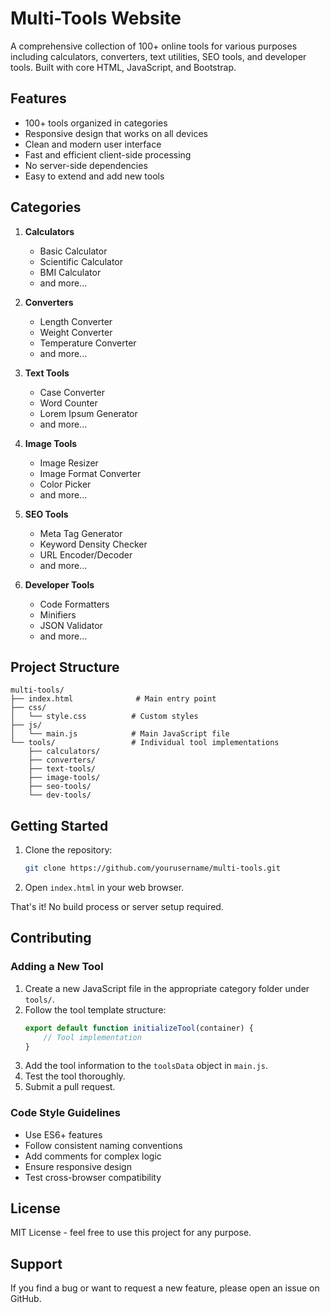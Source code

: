 # Multi-Tools Website

A comprehensive collection of 100+ online tools for various purposes including calculators, converters, text utilities, SEO tools, and developer tools. Built with core HTML, JavaScript, and Bootstrap.

## Features

- 100+ tools organized in categories
- Responsive design that works on all devices
- Clean and modern user interface
- Fast and efficient client-side processing
- No server-side dependencies
- Easy to extend and add new tools

## Categories

1. **Calculators**
   - Basic Calculator
   - Scientific Calculator
   - BMI Calculator
   - and more...

2. **Converters**
   - Length Converter
   - Weight Converter
   - Temperature Converter
   - and more...

3. **Text Tools**
   - Case Converter
   - Word Counter
   - Lorem Ipsum Generator
   - and more...

4. **Image Tools**
   - Image Resizer
   - Image Format Converter
   - Color Picker
   - and more...

5. **SEO Tools**
   - Meta Tag Generator
   - Keyword Density Checker
   - URL Encoder/Decoder
   - and more...

6. **Developer Tools**
   - Code Formatters
   - Minifiers
   - JSON Validator
   - and more...

## Project Structure

```
multi-tools/
├── index.html              # Main entry point
├── css/
│   └── style.css          # Custom styles
├── js/
│   └── main.js            # Main JavaScript file
└── tools/                 # Individual tool implementations
    ├── calculators/
    ├── converters/
    ├── text-tools/
    ├── image-tools/
    ├── seo-tools/
    └── dev-tools/
```

## Getting Started

1. Clone the repository:
   ```bash
   git clone https://github.com/yourusername/multi-tools.git
   ```

2. Open `index.html` in your web browser.

That's it! No build process or server setup required.

## Contributing

### Adding a New Tool

1. Create a new JavaScript file in the appropriate category folder under `tools/`.
2. Follow the tool template structure:
   ```javascript
   export default function initializeTool(container) {
       // Tool implementation
   }
   ```
3. Add the tool information to the `toolsData` object in `main.js`.
4. Test the tool thoroughly.
5. Submit a pull request.

### Code Style Guidelines

- Use ES6+ features
- Follow consistent naming conventions
- Add comments for complex logic
- Ensure responsive design
- Test cross-browser compatibility

## License

MIT License - feel free to use this project for any purpose.

## Support

If you find a bug or want to request a new feature, please open an issue on GitHub. 